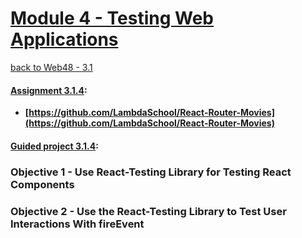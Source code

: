 # [Module 4 - Testing Web Applications](https://github.com/beatlesm/web/tree/main/3.1/Module311)

[back to Web48 - 3.1](../README.md)

#### [Assignment 3.1.4](https://github.com/beatlesm/web/tree/main/3.1/Module311/Assignment311):

-   **[https://github.com/LambdaSchool/React-Router-Movies](https://github.com/LambdaSchool/React-Router-Movies)**
   
#### [Guided project 3.1.4](https://github.com/beatlesm/web/tree/main/2.3/Module231/guided231):


### Objective 1 - Use React-Testing Library for Testing React Components

### Objective 2 - Use the React-Testing Library to Test User Interactions With fireEvent

